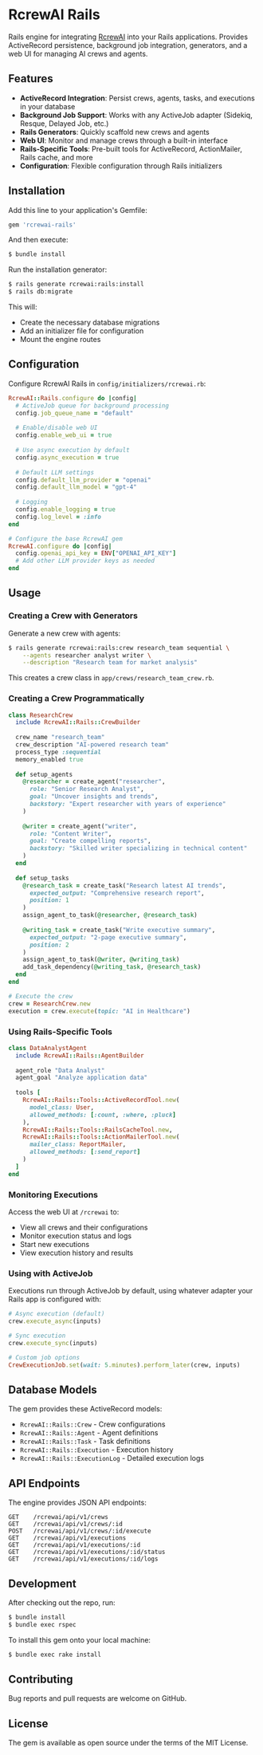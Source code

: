 # RcrewAI Rails

Rails engine for integrating [RcrewAI](https://github.com/gkosmo/rcrewai-rails) into your Rails applications. Provides ActiveRecord persistence, background job integration, generators, and a web UI for managing AI crews and agents.

## Features

- **ActiveRecord Integration**: Persist crews, agents, tasks, and executions in your database
- **Background Job Support**: Works with any ActiveJob adapter (Sidekiq, Resque, Delayed Job, etc.)
- **Rails Generators**: Quickly scaffold new crews and agents
- **Web UI**: Monitor and manage crews through a built-in interface
- **Rails-Specific Tools**: Pre-built tools for ActiveRecord, ActionMailer, Rails cache, and more
- **Configuration**: Flexible configuration through Rails initializers

## Installation

Add this line to your application's Gemfile:

```ruby
gem 'rcrewai-rails'
```

And then execute:

```bash
$ bundle install
```

Run the installation generator:

```bash
$ rails generate rcrewai:rails:install
$ rails db:migrate
```

This will:
- Create the necessary database migrations
- Add an initializer file for configuration
- Mount the engine routes

## Configuration

Configure RcrewAI Rails in `config/initializers/rcrewai.rb`:

```ruby
RcrewAI::Rails.configure do |config|
  # ActiveJob queue for background processing
  config.job_queue_name = "default"
  
  # Enable/disable web UI
  config.enable_web_ui = true
  
  # Use async execution by default
  config.async_execution = true
  
  # Default LLM settings
  config.default_llm_provider = "openai"
  config.default_llm_model = "gpt-4"
  
  # Logging
  config.enable_logging = true
  config.log_level = :info
end

# Configure the base RcrewAI gem
RcrewAI.configure do |config|
  config.openai_api_key = ENV["OPENAI_API_KEY"]
  # Add other LLM provider keys as needed
end
```

## Usage

### Creating a Crew with Generators

Generate a new crew with agents:

```bash
$ rails generate rcrewai:rails:crew research_team sequential \
    --agents researcher analyst writer \
    --description "Research team for market analysis"
```

This creates a crew class in `app/crews/research_team_crew.rb`.

### Creating a Crew Programmatically

```ruby
class ResearchCrew
  include RcrewAI::Rails::CrewBuilder
  
  crew_name "research_team"
  crew_description "AI-powered research team"
  process_type :sequential
  memory_enabled true
  
  def setup_agents
    @researcher = create_agent("researcher",
      role: "Senior Research Analyst",
      goal: "Uncover insights and trends",
      backstory: "Expert researcher with years of experience"
    )
    
    @writer = create_agent("writer", 
      role: "Content Writer",
      goal: "Create compelling reports",
      backstory: "Skilled writer specializing in technical content"
    )
  end
  
  def setup_tasks
    @research_task = create_task("Research latest AI trends",
      expected_output: "Comprehensive research report",
      position: 1
    )
    assign_agent_to_task(@researcher, @research_task)
    
    @writing_task = create_task("Write executive summary",
      expected_output: "2-page executive summary",
      position: 2  
    )
    assign_agent_to_task(@writer, @writing_task)
    add_task_dependency(@writing_task, @research_task)
  end
end

# Execute the crew
crew = ResearchCrew.new
execution = crew.execute(topic: "AI in Healthcare")
```

### Using Rails-Specific Tools

```ruby
class DataAnalystAgent
  include RcrewAI::Rails::AgentBuilder
  
  agent_role "Data Analyst"
  agent_goal "Analyze application data"
  
  tools [
    RcrewAI::Rails::Tools::ActiveRecordTool.new(
      model_class: User,
      allowed_methods: [:count, :where, :pluck]
    ),
    RcrewAI::Rails::Tools::RailsCacheTool.new,
    RcrewAI::Rails::Tools::ActionMailerTool.new(
      mailer_class: ReportMailer,
      allowed_methods: [:send_report]
    )
  ]
end
```

### Monitoring Executions

Access the web UI at `/rcrewai` to:
- View all crews and their configurations
- Monitor execution status and logs
- Start new executions
- View execution history and results

### Using with ActiveJob

Executions run through ActiveJob by default, using whatever adapter your Rails app is configured with:

```ruby
# Async execution (default)
crew.execute_async(inputs)

# Sync execution
crew.execute_sync(inputs)

# Custom job options
CrewExecutionJob.set(wait: 5.minutes).perform_later(crew, inputs)
```

## Database Models

The gem provides these ActiveRecord models:

- `RcrewAI::Rails::Crew` - Crew configurations
- `RcrewAI::Rails::Agent` - Agent definitions
- `RcrewAI::Rails::Task` - Task definitions
- `RcrewAI::Rails::Execution` - Execution history
- `RcrewAI::Rails::ExecutionLog` - Detailed execution logs

## API Endpoints

The engine provides JSON API endpoints:

```
GET    /rcrewai/api/v1/crews
GET    /rcrewai/api/v1/crews/:id
POST   /rcrewai/api/v1/crews/:id/execute
GET    /rcrewai/api/v1/executions
GET    /rcrewai/api/v1/executions/:id
GET    /rcrewai/api/v1/executions/:id/status
GET    /rcrewai/api/v1/executions/:id/logs
```

## Development

After checking out the repo, run:

```bash
$ bundle install
$ bundle exec rspec
```

To install this gem onto your local machine:

```bash
$ bundle exec rake install
```

## Contributing

Bug reports and pull requests are welcome on GitHub.

## License

The gem is available as open source under the terms of the MIT License.
